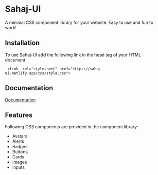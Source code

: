 # Sahaj-UI
A minimal CSS component library for your website. Easy to use and fun to work!

## Installation
To use Sahaj-UI add the following link in the head tag of your HTML document.
```
 <link 	rel="stylesheet" href="https://sahaj-ui.netlify.app/css/style.css">
```
    

## Documentation
[Documentation](https://sahaj-ui.netlify.app/documentation/)


## Features
Following CSS components are provided in the component library:
- Avatars
- Alerts
- Badges
- Buttons
- Cards
- Images
- Inputs

